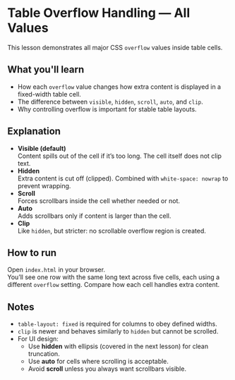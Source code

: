 # Table Overflow Handling — All Values

This lesson demonstrates all major CSS `overflow` values inside table cells.

## What you'll learn

- How each `overflow` value changes how extra content is displayed in a fixed-width table cell.
- The difference between `visible`, `hidden`, `scroll`, `auto`, and `clip`.
- Why controlling overflow is important for stable table layouts.

## Explanation

- **Visible (default)**  
  Content spills out of the cell if it’s too long. The cell itself does not clip text.
- **Hidden**  
  Extra content is cut off (clipped). Combined with `white-space: nowrap` to prevent wrapping.
- **Scroll**  
  Forces scrollbars inside the cell whether needed or not.
- **Auto**  
  Adds scrollbars only if content is larger than the cell.
- **Clip**  
  Like `hidden`, but stricter: no scrollable overflow region is created.

## How to run

Open `index.html` in your browser.  
You’ll see one row with the same long text across five cells, each using a different `overflow` setting. Compare how each cell handles extra content.

## Notes

- `table-layout: fixed` is required for columns to obey defined widths.
- `clip` is newer and behaves similarly to `hidden` but cannot be scrolled.
- For UI design:
  - Use **hidden** with ellipsis (covered in the next lesson) for clean truncation.
  - Use **auto** for cells where scrolling is acceptable.
  - Avoid **scroll** unless you always want scrollbars visible.
